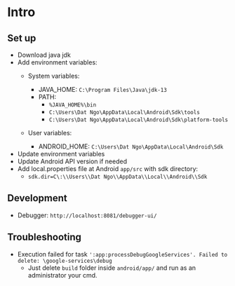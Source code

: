 # Intro

## Set up
- Download java jdk
- Add environment variables:
  - System variables:
    - JAVA_HOME: `C:\Program Files\Java\jdk-13`
    - PATH:
      - `%JAVA_HOME%\bin`
      - `C:\Users\Dat Ngo\AppData\Local\Android\Sdk\tools`
      - `C:\Users\Dat Ngo\AppData\Local\Android\Sdk\platform-tools`

  - User variables:
    - ANDROID_HOME: `C:\Users\Dat Ngo\AppData\Local\Android\Sdk`
 - Update environment variables 
 - Update Android API version if needed
 - Add local.properties file at Android `app/src` with sdk directory:
    - `sdk.dir=C\:\\Users\\Dat Ngo\\AppData\\Local\\Android\\Sdk`

## Development
- Debugger: `http://localhost:8081/debugger-ui/`

## Troubleshooting
- Execution failed for task `':app:processDebugGoogleServices'. Failed to delete: \google-services\debug`
  - Just delete `build` folder inside `android/app/` and run as an administrator your cmd.